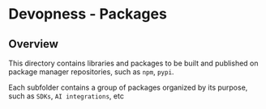 # Devopness - Packages

## Overview

This directory contains libraries and packages to be built and published on package manager repositories, such as `npm`, `pypi`.

Each subfolder contains a group of packages organized by its purpose, such as `SDKs`, `AI integrations`, etc
